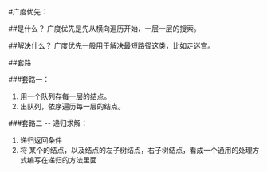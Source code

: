#广度优先：

##是什么？
广度优先是先从横向遍历开始，一层一层的搜索。

##解决什么？
广度优先一般用于解决最短路径这类，比如走迷宫。

##套路

###套路一：
1. 用一个队列存每一层的结点。
2. 出队列，依序遍历每一层的结点。

###套路二 -- 递归求解：
1. 递归返回条件
2. 将 某个的结点，以及结点的左子树结点，右子树结点，看成一个通用的处理方式编写在递归的方法里面